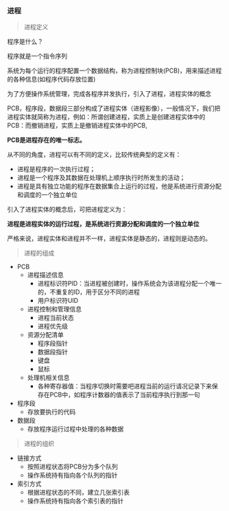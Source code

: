 ### 进程

> 进程定义

程序是什么？

程序就是一个指令序列

系统为每个运行的程序配置一个数据结构，称为进程控制块(PCB)，用来描述进程的各种信息(如程序代码存放位置)

为了方便操作系统管理，完成各程序并发执行，引入了进程，进程实体的概念

PCB，程序段，数据段三部分构成了进程实体（进程影像），一般情况下，我们把进程实体就简称为进程，例如：所谓创建进程，实质上是创建进程实体中的PCB：而撤销进程，实质上是撤销进程实体中的PCB,

**PCB是进程存在的唯一标志。**

从不同的角度，进程可以有不同的定义，比较传统典型的定义有：

- 进程是程序的一次执行过程；
- 进程是一个程序及其数据在处理机上顺序执行时所发生的活动；
- 进程是具有独立功能的程序在数据集合上运行的过程，他是系统进行资源分配和调度的一个独立单位

引入了进程实体的概念后，可把进程定义为：

**进程是进程实体的运行过程，是系统进行资源分配和调度的一个独立单位**

严格来说，进程实体和进程并不一样，进程实体是静态的，进程则是动态的。

> 进程的组成

- PCB
  - 进程描述信息
    - 进程标识符PID：当进程被创建时，操作系统会为该进程分配一个唯一的，不重复的ID，用于区分不同的进程
    - 用户标识符UID
  - 进程控制和管理信息
    - 进程当前状态
    - 进程优先级
  - 资源分配清单
    - 程序段指针
    - 数据段指针
    - 键盘
    - 鼠标
  - 处理机相关信息
    - 各种寄存器值：当程序切换时需要吧进程当前的运行请况记录下来保存在PCB中，如程序计数器的值表示了当前程序执行到那一句
- 程序段
  - 存放要执行的代码
- 数据段
  - 存放程序运行过程中处理的各种数据

> 进程的组织

- 链接方式
  - 按照进程状态将PCB分为多个队列
  - 操作系统持有指向各个队列的指针
- 索引方式
  - 根据进程状态的不同，建立几张索引表
  - 操作系统持有指向各个索引表的指针